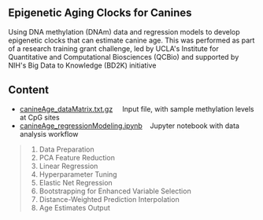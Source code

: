 ## Epigenetic Aging Clocks for Canines
Using DNA methylation (DNAm) data and regression models to develop epigenetic clocks that can estimate canine age.
This was performed as part of a research training grant challenge, led by UCLA's Institute for Quantitative and Computational Biosciences (QCBio)  and supported by NIH's Big Data to Knowledge (BD2K) initiative

## Content
- [canineAge_dataMatrix.txt.gz](canineAge_dataMatrix.txt.gz)  &nbsp;&nbsp;&nbsp;   Input file, with sample methylation levels at CpG sites
- [canineAge_regressionModeling.ipynb](canineAge_regressionModeling.ipynb)&nbsp;&nbsp;&nbsp;  Jupyter notebook with data analysis workflow
> 1. Data Preparation
> 2. PCA Feature Reduction
> 3. Linear Regression
> 4. Hyperparameter Tuning
> 5. Elastic Net Regression
> 6. Bootstrapping for Enhanced Variable Selection
> 7. Distance-Weighted Prediction Interpolation
> 8. Age Estimates Output
